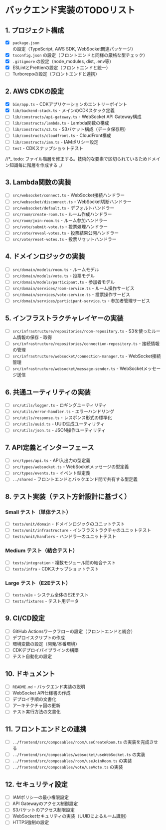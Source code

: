 # バックエンド実装のTODOリスト

## 1. プロジェクト構成

- [x] `package.json` の設定（TypeScript, AWS SDK, WebSocket関連パッケージ）
- [x] `tsconfig.json` の設定（フロントエンドと同様の厳格な型チェック）
- [x] `.gitignore` の設定（node_modules, dist, .env等）
- [x] ESLintとPrettierの設定（フロントエンドと統一）
- [ ] Turborepoの設定（フロントエンドと連携）

## 2. AWS CDKの設定

- [x] `bin/app.ts` - CDKアプリケーションのエントリーポイント
- [x] `lib/backend-stack.ts` - メインのCDKスタック定義
- [ ] `lib/constructs/api-gateway.ts` - WebSocket API Gateway構成
- [ ] `lib/constructs/lambda.ts` - Lambda関数の構成
- [ ] `lib/constructs/s3.ts` - S3バケット構成（データ保存用）
- [ ] `lib/constructs/cloudfront.ts` - CloudFront構成
- [ ] `lib/constructs/iam.ts` - IAMポリシー設定
- [ ] `test` - CDKスナップショットテスト

//\*_
todo: ファイル階層を修正する。技術的な要素で区切られているためドメイン知識毎に階層を作成する
_/

## 3. Lambda関数の実装

- [ ] `src/websocket/connect.ts` - WebSocket接続ハンドラー
- [ ] `src/websocket/disconnect.ts` - WebSocket切断ハンドラー
- [ ] `src/websocket/default.ts` - デフォルトハンドラー
- [ ] `src/room/create-room.ts` - ルーム作成ハンドラー
- [ ] `src/room/join-room.ts` - ルーム参加ハンドラー
- [ ] `src/vote/submit-vote.ts` - 投票処理ハンドラー
- [ ] `src/vote/reveal-votes.ts` - 投票結果公開ハンドラー
- [ ] `src/vote/reset-votes.ts` - 投票リセットハンドラー

## 4. ドメインロジックの実装

- [ ] `src/domain/models/room.ts` - ルームモデル
- [ ] `src/domain/models/vote.ts` - 投票モデル
- [ ] `src/domain/models/participant.ts` - 参加者モデル
- [ ] `src/domain/services/room-service.ts` - ルーム操作サービス
- [ ] `src/domain/services/vote-service.ts` - 投票操作サービス
- [ ] `src/domain/services/participant-service.ts` - 参加者管理サービス

## 5. インフラストラクチャレイヤーの実装

- [ ] `src/infrastructure/repositories/room-repository.ts` - S3を使ったルーム情報の保存・取得
- [ ] `src/infrastructure/repositories/connection-repository.ts` - 接続情報の管理
- [ ] `src/infrastructure/websocket/connection-manager.ts` - WebSocket接続管理
- [ ] `src/infrastructure/websocket/message-sender.ts` - WebSocketメッセージ送信

## 6. 共通ユーティリティの実装

- [ ] `src/utils/logger.ts` - ロギングユーティリティ
- [ ] `src/utils/error-handler.ts` - エラーハンドリング
- [ ] `src/utils/response.ts` - レスポンス形式の標準化
- [ ] `src/utils/uuid.ts` - UUID生成ユーティリティ
- [ ] `src/utils/json.ts` - JSON操作ユーティリティ

## 7. API定義とインターフェース

- [ ] `src/types/api.ts` - API入出力の型定義
- [ ] `src/types/websocket.ts` - WebSocketメッセージの型定義
- [ ] `src/types/events.ts` - イベント型定義
- [ ] `../shared` - フロントエンドとバックエンド間で共有する型定義

## 8. テスト実装（テスト方針設計に基づく）

### Small テスト（単体テスト）

- [ ] `tests/unit/domain` - ドメインロジックのユニットテスト
- [ ] `tests/unit/infrastructure` - インフラストラクチャのユニットテスト
- [ ] `tests/unit/handlers` - ハンドラーのユニットテスト

### Medium テスト（結合テスト）

- [ ] `tests/integration` - 複数モジュール間の結合テスト
- [ ] `tests/infra` - CDKスナップショットテスト

### Large テスト（E2Eテスト）

- [ ] `tests/e2e` - システム全体のE2Eテスト
- [ ] `tests/fixtures` - テスト用データ

## 9. CI/CD設定

- [ ] GitHub Actionsワークフローの設定（フロントエンドと統合）
- [ ] デプロイスクリプトの作成
- [ ] 環境変数の設定（開発/本番環境）
- [ ] CDKデプロイパイプラインの構築
- [ ] テスト自動化の設定

## 10. ドキュメント

- [ ] `README.md` - バックエンド実装の説明
- [ ] WebSocket API仕様書の作成
- [ ] デプロイ手順の文書化
- [ ] アーキテクチャ図の更新
- [ ] テスト実行方法の文書化

## 11. フロントエンドとの連携

- [ ] `../frontend/src/composables/room/useCreateRoom.ts` の実装を完成させる
- [ ] `../frontend/src/composables/websocket/useWebSocket.ts` の実装
- [ ] `../frontend/src/composables/room/useJoinRoom.ts` の実装
- [ ] `../frontend/src/composables/vote/useVote.ts` の実装

## 12. セキュリティ設定

- [ ] IAMポリシーの最小権限設定
- [ ] API Gatewayのアクセス制御設定
- [ ] S3バケットのアクセス制限設定
- [ ] WebSocketセキュリティの実装（UUIDによるルーム識別）
- [ ] HTTPS強制の設定
